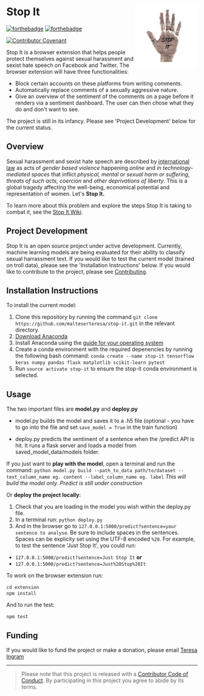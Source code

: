 
# Stop It <img src='logo_stopit.png' align="right" height="165" />

[![forthebadge](https://forthebadge.com/images/badges/made-with-python.svg)](https://forthebadge.com) [![forthebadge](https://forthebadge.com/images/badges/made-with-javascript.svg)](https://forthebadge.com)  

[![Contributor Covenant](https://img.shields.io/badge/Contributor%20Covenant-v1.4%20adopted-ff69b4.svg)](CODE_OF_CONDUCT.md)

Stop It is a browser extension that helps people protect themselves against sexual harassment and sexist hate speech on Facebook and Twitter. The browser extension will have three functionalities:
- Block certain accounts on these platforms from writing comments.
- Automatically replace comments of a sexually aggressive nature.
- Give an overview of the sentiment of the comments on a page before it renders via a sentiment dashboard. The user can then chose what they do and don't want to see.

The project is still in its infancy. Please see 'Project Development' below for the current status.

## Overview

Sexual harassment and sexist hate speech are described by [international law](https://tbinternet.ohchr.org/Treaties/CEDAW/Shared%20Documents/1_Global/CEDAW_C_GC_35_8267_E.pdf) as acts of *gender based violence* happening *online* and *in technology-mediated spaces* that inflict *physical, mental or sexual harm or suffering, threats of such acts, coercion* and *other deprivations of liberty*. This is a global tragedy affecting the well-being, economical potential and representation of women. Let's __Stop It.__

To learn more about this problem and explore the steps Stop It is taking to combat it, see the [Stop It Wiki](https://github.com/malteserteresa/stop-it/wiki/The-Problem).

## Project Development

Stop It is an open source project under active development. Currently, machine learning models are being evaluated for their ability to classify sexual harrassment text. If you would like to test the current model (trained on troll data), please see the 'Installation Instructions' below. If you would like to contribute to the project, please see [Contributing](https://github.com/malteserteresa/stop-it/blob/master/contributing.md).

## Installation Instructions

To install the current model:
1. Clone this repository by running the command `git clone https://github.com/malteserteresa/stop-it.git` in the relevant directory.
2. [Download Anaconda](https://www.anaconda.com/distribution/#download-section)
3. Install Anaconda using the [guide for your operating system](https://docs.conda.io/projects/conda/en/latest/user-guide/install/index.html#regular-installation)
4. Create a conda environment with the required depenencies by running the following bash command: 
`conda create --name stop-it tensorflow keras numpy pandas flask matplotlib scikit-learn pytest`
5. Run `source activate stop-it` to ensure the stop-it conda environment is selected.

## Usage
The two important files are **model.py** and **deploy.py** 

- model.py builds the model and saves it to a .h5 file 
(optional - you have to go into the file and set `save_model = True` in the train function) 

- deploy.py predicts the sentiment of a sentence when the /predict API is hit.
It runs a flask server and loads a model from saved_model_data/models folder. 

If you just want to **play with the model**, open a terminal and run the command: 
`python model.py build --path_to_data path/to/dataset --text_column_name eg. content --label_column_name eg. label`
*This will build the model only. Predict is still under construction*

Or **deploy the project locally**: 
1. Check that you are loading in the model you wish within the deploy.py file.
2. In a terminal run: `python deploy.py`
3. And in the browser go to `127.0.0.1:5000/predict?sentence=your sentence to analyse`. Be sure to include spaces in the sentences. Spaces can be explicity set using the UTF-8 encoded `%20`. For example, to test the sentence 'Just Stop It', you could run:
- `127.0.0.1:5000/predict?sentence=Just Stop It` **or**
- `127.0.0.1:5000/predict?sentence=Just%20Stop%20It`

To work on the browser extension run:
```
cd extension
npm install
```

And to run the test:
```
npm test
```

## Funding
If you would like to fund the project or make a donation, please email [Teresa Ingram](mailto:tee.in.grams@gmail.com)

***

> Please note that this project is released with a [Contributor Code of Conduct](https://github.com/malteserteresa/stop-it/blob/master/CODE_OF_CONDUCT.md). By participating in this project you agree to abide by its terms.


